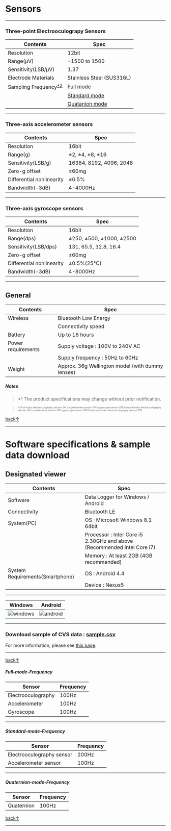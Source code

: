 # Sensors
***
### Three-point Electrooculograpy Sensors
| Contents | Spec |
|----|----|
| Resolution | 12bit |
| Range(μV) | -1500 to 1500 |	
| Sensitivity(LSB/μV) | 1.37 |
| Electrode Materials | Stainless Steel (SUS316L) |
| Sampling Frequency<sup>[*2](#notes)</sup> | [Full mode](#full-mode-frequency) |
| | [Standard mode](#standard-mode-frequency) |
| | [Quatanion mode](#quaternion-mode-frequency) |

***

### Three-axis accelerometer sensors
| Contents | Spec |
|----|----|
| Resolution | 16bit |
| Range(g) | ±2, ±4, ±8, ±16 |
| Sensitivity(LSB/g) | 16384, 8192, 4096, 2048 |
| Zero-g offset | ±60mg |
| Differential nonlinearity | ±0.5% |
| Bandwidth(-3dB) | 4-4000Hz |

***

### Three-axis gyroscope sensors
| Contents | Spec |
|----|----|
| Resolution | 16bit |
| Range(dps) | ±250, ±500, ±1000, ±2500 |
| Sensitivity(LSB/dps) | 131, 65.5, 32.8, 16.4 |
| Zero-g offset | ±60mg |
| Differential nonlinearity | ±0.5%(25℃) |
| Bandwidth(-3dB) | 4-8000Hz |

***

## General
| Contents | Spec |
|----|----|
| Wireless | Bluetooth Low Energy |
| | Connectivity speed | 100Hz or 50Hz |
| Battery | Up to 16 hours |
| Power requirements | Supply voltage : 100V to 240V AC |
| | Supply frequency : 50Hz to 60Hz |
| Weight | Approx. 36g Wellington model (with dummy lenses) |

##### Notes
> *1 The product specifications may change without prior notification.

> <span style="font-size:0.5em">*2 Full mode: electrooculography sensors ON / accelerometer sensors ON / gyroscope sensors ON
Standard mode: electrooculography sensors ON / accelerometer sensors ON / gyroscope sensors OFF
Quaternion mode: electrooculography sensors OFF
</span>

[back↑](#three-point-electrooculograpy-sensors)
***


# Software specifications & sample data download

## Designated viewer
| Contents | Spec |
|----|----|
| Software | Data Logger for Windows / Android |
| Connectivity | Bluetooth LE |
| System(PC) | OS : Microsoft Windows 8.1 64bit |
| | Processor : Inter Core i5 2.30GHz and above (Recommended Intel Core i7) |
| | Memory : At least 2GB (4GB recommended) |
| System Requirements(Smartphone) | OS : Android 4.4 |
| | Device : Nexus5 |

***
| Windows| Android |
|----|----|
| ![windows](https://meme-consumer-static.jins-meme.com/img/academic/specifications/img_viewer_windows.jpg?version=201605181100) | ![android](https://meme-consumer-static.jins-meme.com/img/academic/specifications/img_viewer_android.jpg?version=201605181100) |

***
### Download sample of CVS data : <a href="https://github.com/jins-meme/home/wiki/files/sample.csv">sample.csv</a><br>
For more information, please see <a href="https://jins-meme.com/en/academic/" target="_blank">this page</a>.

***
[back↑](#three-point-electrooculograpy-sensors)
##### Full-mode-Frequency
| Sensor | Frequency |
|----|----|
| Electrooculography | 100Hz |
| Accelerometer | 100Hz |
| Gyroscope | 100Hz |
***
##### Standard-mode-Frequency
| Sensor | Frequency |
|----|----|
| Electrooculography sensor | 200Hz |
| Accelerometer sensor | 100Hz |
***
##### Quaternion-mode-Frequency
| Sensor | Frequency |
|----|----|
| Quaternion | 100Hz |

[back↑](#three-point-electrooculograpy-sensors)

***
